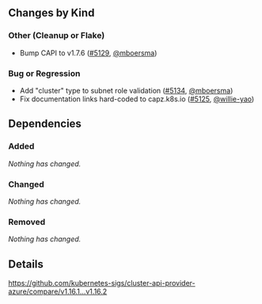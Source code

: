 ## Changes by Kind

### Other (Cleanup or Flake)

- Bump CAPI to v1.7.6 ([#5129](https://github.com/kubernetes-sigs/cluster-api-provider-azure/pull/5129), [@mboersma](https://github.com/mboersma))

### Bug or Regression

- Add "cluster" type to subnet role validation ([#5134](https://github.com/kubernetes-sigs/cluster-api-provider-azure/pull/5134), [@mboersma](https://github.com/mboersma))
- Fix documentation links hard-coded to capz.k8s.io ([#5125](https://github.com/kubernetes-sigs/cluster-api-provider-azure/pull/5125), [@willie-yao](https://github.com/willie-yao))

## Dependencies

### Added
_Nothing has changed._

### Changed
_Nothing has changed._

### Removed
_Nothing has changed._

## Details
<!-- markdown-link-check-disable-next-line -->
https://github.com/kubernetes-sigs/cluster-api-provider-azure/compare/v1.16.1...v1.16.2
